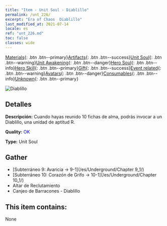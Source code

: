 ```yaml
---
title: "Item - Unit Soul - Diablillo"
permalink: /unt_226/
excerpt: "Era of Chaos  Diablillo"
last_modified_at: 2021-07-14
locale: es
ref: "unt_226.md"
toc: false
classes: wide
---
```

 [Materials](/ItemsES/){: .btn .btn--primary}[Artifacts](/ItemsES/Artifacts/){: .btn .btn--success}[Unit Soul](/ItemsES/UnitSoul/){: .btn .btn--warning}[Unit Awakening](/ItemsES/UnitAwakening/){: .btn .btn--danger}[Hero Soul](/ItemsES/HeroSoul/){: .btn .btn--info}[Hero Skill](/ItemsES/HeroSkill/){: .btn .btn--primary}[Gift](/ItemsES/Gift/){: .btn .btn--success}[Event related](/ItemsES/Events/){: .btn .btn--warning}[Avatars](/ItemsES/Avatars/){: .btn .btn--danger}[Consumables](/ItemsES/Consumables/){: .btn .btn--info}[Unknown](/ItemsES/Unknown/){: .btn .btn--primary}

 ![Diablillo](/images/u/ti_xiaoemo.jpg)

## Detalles
 **Descripción:** Cuando hayas reunido 10 fichas de alma, podrás invocar a un Diablillo, una unidad de aptitud R.

 **Quality:** <span style="color: #0000CD">OK</span>

 **Type:** Unit Soul

## Gather

*    [Subterráneo 9: Avaricia -> 9-1](/es/Underground/Chapter 9_1/) 
*    [Subterráneo 10: Corazón de Grifo -> 10-1](/es/Underground/Chapter 10_1/) 
*    Altar de Reclutamiento 
*    Canjeo de Barracones - Diablillo 

## This item contains:

  None

